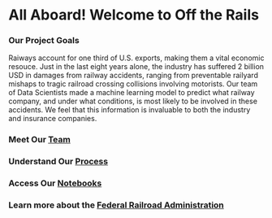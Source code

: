# All Aboard! Welcome to Off the Rails

### Our Project Goals

Raiways account for one third of U.S. exports, making them a vital economic resouce. Just in the last eight years alone, the industry has suffered 2 billion USD in damages from railway accidents, ranging from preventable railyard mishaps to tragic railroad crossing collisions involving motorists. Our team of Data Scientists made a machine learning model to predict what railway company, and under what conditions, is most likely to be involved in these accidents. We feel that this information is invaluable to both the industry and insurance companies.


### Meet Our [Team](https://OTR-Capstone.github.io/meet_our_team)


### Understand Our [Process](https://OTR-Capstone.github.io/our_process)


### Access Our [Notebooks](https://github.com/OTR-Capstone/Off_The_Rails)


### Learn more about the [Federal Railroad Administration](https://railroads.dot.gov/)